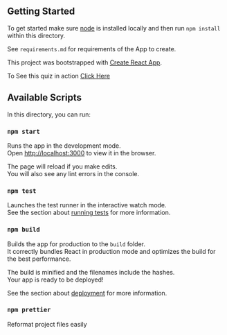 ## Getting Started

To get started make sure [node](https://nodejs.org/en/download/) is installed locally and then run `npm install` within this directory.

See `requirements.md` for requirements of the App to create.

This project was bootstrapped with [Create React App](https://github.com/facebook/create-react-app).

To See this quiz in action [Click Here](https://vishnuprasadb.github.io/teikametricsquiz/)

## Available Scripts

In this directory, you can run:

### `npm start`

Runs the app in the development mode.<br />
Open [http://localhost:3000](http://localhost:3000) to view it in the browser.

The page will reload if you make edits.<br />
You will also see any lint errors in the console.

### `npm test`

Launches the test runner in the interactive watch mode.<br />
See the section about [running tests](https://facebook.github.io/create-react-app/docs/running-tests) for more information.

### `npm build`

Builds the app for production to the `build` folder.<br />
It correctly bundles React in production mode and optimizes the build for the best performance.

The build is minified and the filenames include the hashes.<br />
Your app is ready to be deployed!

See the section about [deployment](https://facebook.github.io/create-react-app/docs/deployment) for more information.

### `npm prettier`

Reformat project files easily
